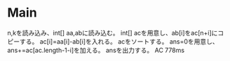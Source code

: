 # Main
n,kを読み込み、int[] aa,abに読み込む。
int[] acを用意し、ab\[i]をac\[n+i\]にコピーする。
ac[i]=aa[i]-ab[i]を入れる。
acをソートする。
ans=0を用意し、ans+=ac[ac.length-1-i]を加える。
ansを出力する。
AC 778ms
